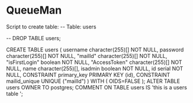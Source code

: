 # QueueMan
Script to create table:
-- Table: users

-- DROP TABLE users;

CREATE TABLE users
(
  username character(255)[] NOT NULL,
  password character(255)[] NOT NULL,
  "mailId" character(255)[] NOT NULL,
  "isFirstLogin" boolean NOT NULL,
  "AccessToken" character(255)[] NOT NULL,
  name character(255)[],
  isadmin boolean NOT NULL,
  id serial NOT NULL,
  CONSTRAINT primary_key PRIMARY KEY (id),
  CONSTRAINT mailid_unique UNIQUE ("mailId")
)
WITH (
  OIDS=FALSE
);
ALTER TABLE users
  OWNER TO postgres;
COMMENT ON TABLE users
  IS 'this is a users table ';

